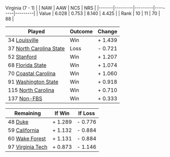 Virginia (7 - 1)
|       |   NAW   |   AAW   |   NCS   |   NRS   |
|-------|---------|---------|---------|---------|
| Value |   6.028 |   0.753 |   8.140 |   4.425 |
| Rank  |      10 |      11 |      70 |      88 |

| Played                    | Outcome    |  Change  |
|---------------------------|------------|----------|
|  34 [Louisville            ](Louisville.md)| Win        | +  1.439 |
|  37 [North Carolina State  ](NorthCarolinaState.md)| Loss       | -  0.721 |
|  52 [Stanford              ](Stanford.md)| Win        | +  1.207 |
|  68 [Florida State         ](FloridaState.md)| Win        | +  1.074 |
|  70 [Coastal Carolina      ](CoastalCarolina.md)| Win        | +  1.060 |
|  91 [Washington State      ](WashingtonState.md)| Win        | +  0.918 |
| 115 [North Carolina        ](NorthCarolina.md)| Win        | +  0.710 |
| 137 [Non-FBS               ](NonFBS.md)| Win        | +  0.333 |

| Remaining                 |  If Win  |  If Loss |
|---------------------------|----------|----------|
|  48 [Duke                  ](Duke.md)| +  1.289 | -  0.776 |
|  59 [California            ](California.md)| +  1.132 | -  0.884 |
|  60 [Wake Forest           ](WakeForest.md)| +  1.131 | -  0.884 |
|  97 [Virginia Tech         ](VirginiaTech.md)| +  0.873 | -  1.146 |

